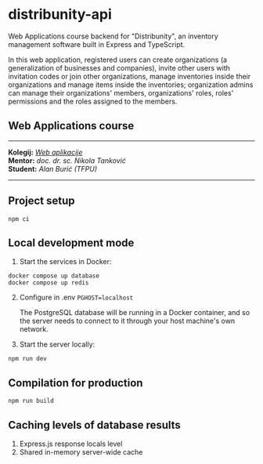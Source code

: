 # distribunity-api

Web Applications course backend for "Distribunity", an inventory management software built in Express and TypeScript.

In this web application, registered users can create organizations (a generalization of businesses and companies),
invite other users with invitation codes or join other organizations, manage inventories inside their organizations and
manage items inside the inventories; organization admins can manage their organizations' members, organizations' roles,
roles' permissions and the roles assigned to the members.

## Web Applications course

--------------------
**Kolegij:** [_Web aplikacije_](http://ntankovic.unipu.hr/wa)  
**Mentor:** _doc. dr. sc. Nikola Tanković_  
**Student:** _Alan Burić (TFPU)_

--------------------

## Project setup

```
npm ci
```

## Local development mode

1. Start the services in Docker:

```
docker compose up database
docker compose up redis
```

2. Configure in .env `PGHOST=localhost`

    The PostgreSQL database will be running in a Docker container, and so the server needs to connect to it through your host machine's own network.

3. Start the server locally:

```
npm run dev
```

## Compilation for production

```
npm run build
```

## Caching levels of database results

1. Express.js response locals level
2. Shared in-memory server-wide cache
